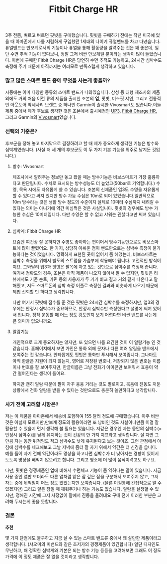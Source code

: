 ﻿---
title: Fitbit Charge HR
categories:
  - ideas
tags:
  - charge
  - fitbit
  - fitness
  - garmin
  - hr
  - iphone
  - jawbone
  - running
  - smart-band
  - tracker
  - up3
  - vivosmart
  - 스마트밴드
  - 스마트폰
  - 앱
  - 어플
  - 운동
  - 추천
pubDate: 2015-02-15
description: 기본 설명을 입력하세요
---

3주 전쯤, 벼르고 벼르던 핏빗을 구매했습니다. 핏빗을 구매하기 전에는 작년 미국에 있을 때 아마존에서 나름 저렴하게 구입했던 1세대의 나이키 퓨얼밴드를 차고 다녔습니다. 퓨얼밴드는 만보계로서의 기능이나 퓨얼을 통해 활동량을 알려주는 것은 꽤 좋은데, 일단 수면 추적 기능이 없다보니, 정말 그저 비싼 만보계일 뿐이라는 생각이 많이 들었습니다. 이번에 구매한 Fitbit Charge HR은 당연히 수면 추적도 가능하고, 24시간 심박수도 측정해 주기 때문에 아직까지는 여러모로 만족스럽게 생각하고 있습니다.  

### 많고 많은 스마트 맨드 중에 무엇을 사는게 좋을까?

시중에는 이미 다양한 종류의 스마트 밴드가 나와있습니다. 삼성 등 대형 제조사의 제품 외에도 거의 처음 이런 류의 제품을 출시한 조본의 **업**, 핏빗, 미스핏 샤인, 그리고 전통적인 아웃도어 악세사리 브랜드 중 하나인 Garmin이 출시한 Vivosmart도 있습니다.이들 제품 중에서 제가 후보로 생각한 것은 조본에서 출시예정인 [UP3](https://jawbone.com/store/buy/up3), [Fitbit Charge HR](http://www.amazon.com/s/ref=nb_sb_noss_1?url=search-alias%3Daps&field-keywords=fitbit+charge+hr), 그리고 Garmin의 [Vivosmart](http://www.amazon.com/s/ref=nb_sb_noss_2?url=search-alias%3Daps&field-keywords=vivosmart&rh=i%3Aaps%2Ck%3Avivosmart)였습니다.

### 선택의 기준은?

후보군을 정해 놓고 마지막으로 결정하려고 할 때 제가 중요하게 생각한 기능은 방수와 심박계였습니다. (사실 저 세 개의 후보군도 이 두 가지 기본 기능을 위주로 남겨둔 것입니다.)

1. 방수: Vivosmart
    
    제조사에서 알려주는 정보만 놓고 봤을 때는 방수기능은 비보스마트가 가장 훌륭하다고 판단됩니다. 수치로 표시되는 방수성능도 더 높았고(50bar로 기억합니다.) 수영, 목욕 시에도 자유롭게 쓸 수 있습니다. 조본의 신제품인 업3도 수영을 자유롭게 할 수 있다고 써져 있지만 방수 가능 수심은 10m로 되어 있었습니다.일반적으로 10m 방수라는 것은 생활 방수 정도의 수준이지 실제로 10미터 수심까지 내려갈 수 있다는 의미는 아니기에 약간 미심쩍은 것은 사실입니다. 핏빗의 경우에도 방수 가능한 수심은 10미터입니다. 다만 수영은 할 수 없고 샤워는 괜찮다고만 써져 있습니다.
    
2. 심박계: Fitbit Charge HR
    
    요즘엔 여건상 잘 못하지만 수영도 좋아하는 편이어서 방수기능만으로도 비보스마트에 많이 끌렸어요. 한 가지, 상당히 아쉬운 점이 밴드만으로는 심박수 측정이 불가능하다는 것이었습니다. 명확하게 표현된 곳이 없어서 좀 헤맸는데, 비보스마트는 심박수 측정을 위해서 별도의 스트랩을 가슴부에 착용해야 됩니다. 고전적인 방식이지요. 그와달리 업3과 핏빗은 팔목에 차고 있는 것만으로 심박수를 측정해 줍니다. 여기서 정확도의 경우, 조본은 아직 제품이 나오지 않아서 알 수 없지만, 핏빗은 리뷰에서도 기존 순토, 가민 등의 사용자가 두 기기 비교 결과 거의 같게 나온다고 말해줬고, 저도 스마트폰의 심박 측정 어플로 측정한 결과와 비슷하게 나오기 때문에 제법 신뢰할 만 하다고 생각합니다.
    
    다만 여기서 핏빗에 점수를 준 것은 핏빗은 24시간 심박수를 측정하지만, 업3의 경우에는 안정시 심박수가 중요하므로, 안정시 심박수만 측정한다고 설명에 써져 있어서 입니다. 정작 운동할 때 어느 정도 강도인지 보기 어렵다면 비싼 밴드를 사는게 큰 의미가 없으니까요.
    
3. 알람기능
    
    개인적으로 크게 중요하지는 않지만, 또 있으면 나름 요긴한 것이 이 알람기능 인 것 같습니다. 홈페이지에서 보면 가민은 통화 외에 문자나 다른 여러 알림을 밴드에서 보여주는 것 같습니다. 안타깝게도 핏빗은 통화만 푸시해서 보여줍니다. 그나마도 아직 한글은 지원이 되지 않는지, 영어로 저장된 번호나, 저장되지 않은 번호는 이름이나 번호를 잘 보여주지만, 한글이름은 그냥 전화기 아이콘만 보여줘서 효용이 약간 떨어진다는 생각이 들어요.
    
    하지만 괜히 알람 때문에 팔이 자꾸 웅웅 거리는 것도 별로이고, 묵음에 진동도 꺼둔 상황에서 전화 알람을 받을 수 있다는 것만으로도 충분히 쓸만하다고 생각합니다.
    

### 사기 전에 고려할 사항은?

저는 이 제품을 아마존에서 배송비 포함하여 155 달러 정도에 구매했습니다. 아주 비싼 것은 아닐지 모르지만,만보계 정도의 활용이라면 또 낭비인 것도 사실이니만큼 이걸 잘 활용할 수 있을지 먼저 생각해 볼 필요는 있습니다. 저같은 경우엔 자는 동안의 심박수(= 안정시 심박수)를 낮게 유지하는 것이 건강의 한 가지 지표라고 생각합니다. 잘 자면 그만큼 자는 동안 뒤척임도 적고 심박수도 낮게 유지된다고 보는 것이죠. 그런 관점에서 아침에 심박수를 체크해보고 그날 저녁에 좀더 잘 자기 위해서 약간은 더 신경을 씁니다. 예를 들어 자기 전에 약간이라도 명상을 하고나면 심박수가 더 낮아지는 경향이 있어서 도도록 명상을 빼먹지 않으려고 합니다. 그리고 평소에 더 많이 움직이려고도 하구요.

다만, 핏빗은 경쟁제품인 업에 비해서 수면체크 기능이 좀 약하다는 말이 있습니다. 지금 사용 중인 앱만 보더라도 다른 앱처럼 얕은 잠 깊은 잠을 구분해서 보여주지 않고, 그저 자는 중에 뒤척임이 어느 정도 있었는지만 보여줍니다. (물론 이걸통해 간접적으로 알 수있겠지만) 그리고 얕은 잠일 때 깨워주거나 하는 기능도 없습니다. 알람을 설정할 수 있지만, 정해진 시간에 그저 사정없이 팔에서 진동을 울려대요 구매 전에 이러한 부분은 고려해 두시는게 좋을 듯합니다.

### 결론

**추천**

몇 가지 단점에도 불구하고 지금 살 수 있는 스마트 밴드류 중에서 꽤 살만한 제품이라고 생각합니다. (샤오미의 미밴드와 같은 초저가의 경쟁제품이 있긴합니다) 일단 디자인도 무난하고, 꽤 정확한 심박계와 기본은 되는 방수 기능 등등을 고려해보면 그래도 이 정도 가격에 이 정도 제품은 잘 없을 것이라고 생각합니다.


